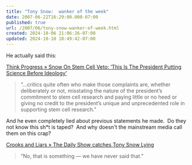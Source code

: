 ```yaml
---
title: "Tony Snow:  wanker of the week"
date: 2007-06-22T16:29:00.000-07:00
published: true
url: /2007/06/tony-snow-wanker-of-week.html
created: 2024-10-06 21:06:26-07:00
updated: 2024-10-10 10:49:42-07:00
---
```


He actually said this:  
  
[Think Progress » Snow On Stem Cell Veto: ‘This Is The President Putting Science Before Ideology’](http://thinkprogress.org/2007/06/20/snow-veto-ii/)  

> "...critics quite often who make those complaints are, whether deliberately or not, misstating the nature of the president’s commitment to stem cell research and paying little or no heed or giving no credit to the president’s unique and unprecedented role in supporting stem cell research."  

And he even completely lied about previous statements he made.  Do they not know this sh\*t is taped?  And why doesn't the mainstream media call them on this crap?  
  
[Crooks and Liars » The Daily Show catches Tony Snow Lying](http://www.crooksandliars.com/2007/06/15/the-daily-show-catches-tony-snow-lying/)  

> “No, that is something — we have never said that.”